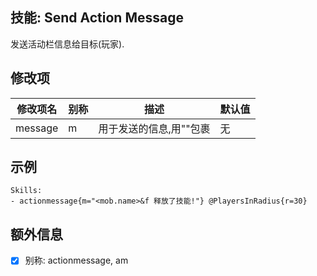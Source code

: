 技能: Send Action Message
--------------------------

发送活动栏信息给目标(玩家).

修改项
----------

| 修改项名 | 别称    | 描述                                                                                                    | 默认值 |
|-----------|------------|----------------------------------------------------------------------------------------------------------------|---------------|
| message   | m       | 用于发送的信息,用""包裹 | 无 |

示例
--------

    Skills:
    - actionmessage{m="<mob.name>&f 释放了技能!"} @PlayersInRadius{r=30}

额外信息
---

- [x] 别称: actionmessage, am